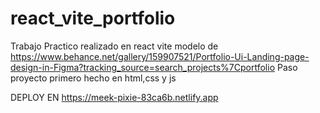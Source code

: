 # react_vite_portfolio
Trabajo Practico realizado en react vite
modelo de https://www.behance.net/gallery/159907521/Portfolio-Ui-Landing-page-design-in-Figma?tracking_source=search_projects%7Cportfolio
Paso proyecto primero hecho en html,css y js

DEPLOY EN  https://meek-pixie-83ca6b.netlify.app

